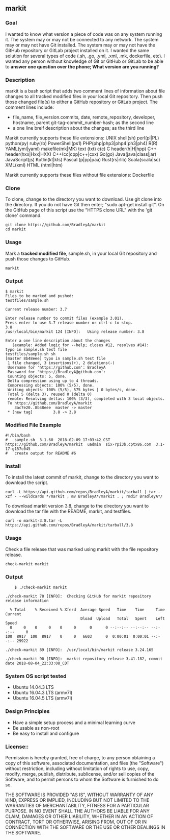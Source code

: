 ## markit

### Goal
I wanted to know what version a piece of code was on any system running it. The system may or may not be connected to any network. The system may or may not have Git installed. The system may or may not have the GitHub repository or GitLab project installed on it. I wanted the same solution for several types of code (.sh, .go, .yml, .xml, .mk, dockerfile, etc). I wanted any person without knowledge of Git or GitHub or GitLab to be able to **answer one question over the phone; What version are you running?**

### Description
markit is a bash script that adds two comment lines of information about file changes to all tracked modified files in your local Git repository.  Then push those changed file(s) to either a GitHub repository or GitLab project.  The comment lines include:
 * file_name, file_version.commits, date, remote_repository, developer, hostname, parent git-tag-commit_number-hash; as the second line
 * a one line breif description about the changes; as the third line
 
Markit currently supports these file extensions: UNIX shell(sh) perl(pl|PL) python(py) ruby(rb) PowerShell(ps1) PHP(php|php3|php4|ph3|ph4) R(R) YAML(yml|yaml) makefile(mk|MK) text (txt) c(c) C header(h|H|hpp) C++ header(hxx|Hxx|HXX) C++(cc|cpp|c++|cxx) Go(go) Java(java|class|jar) JavaScript(js) Kotlin(kt|kts) Pascal (p|pp|paa) Rust(rs|rlib) Scala(scala|sc) XML(xml) HTML (html|htm)

Markit currently supports these files without file extensions: Dockerfile

### Clone
To clone, change to the directory you want to download. Use git clone into the directory. If you do not have Git then enter; "sudo apt-get install git". On the GitHub page of this script use the "HTTPS clone URL" with the 'git clone' command.

    git clone https://github.com/BradleyA/markit
    cd markit

### Usage
Mark a **tracked modified file**, sample.sh, in your local Git repository and push those changes to GitHub.

    markit 

### Output
    $ markit
    Files to be marked and pushed:
    testfiles/sample.sh
    
    Current release number: 3.7
    
    Enter release number to commit files (example 3.01).
    Press enter to use 3.7 release number or ctrl-c to stop.
    3.8
    /usr/local/bin/markit 124 [INFO]:	Using release number: 3.8
    
    Enter a one line description about the changes
       (example: Added logic for --help; closes #12, resolves #14):
    typo in sample.sh test file
    testfiles/sample.sh	sh
    [master 8b48eee] typo in sample.sh test file
     1 file changed, 3 insertions(+), 2 deletions(-)
     Username for 'https://github.com': BradleyA
     Password for 'https://BradleyA@github.com':
     Counting objects: 5, done.
     Delta compression using up to 4 threads.
     Compressing objects: 100% (5/5), done.
     Writing objects: 100% (5/5), 575 bytes | 0 bytes/s, done.
     Total 5 (delta 3), reused 0 (delta 0)
     remote: Resolving deltas: 100% (3/3), completed with 3 local objects.
     To https://github.com/BradleyA/markit
        3ac7e20..8b48eee  master -> master
	 * [new tag]         3.8 -> 3.8

### Modified File Example
    #!/bin/bash
    #	sample.sh  3.1.60  2018-02-09_17:03:42_CST  https://github.com/BradleyA/markit  uadmin  six-rpi3b.cptx86.com  3.1-17-g157c045 
    #	create output for README #6 
        
### Install
To install the latest commit of markit, change to the directory you want to download the script.

    curl -L https://api.github.com/repos/BradleyA/markit/tarball | tar -xzf - --wildcards */markit ; mv BradleyA*/markit . ; rmdir BradleyA*/

To download markit version 3.8, change to the directory you want to download the tar file with the README, markit, and testfiles.  

    curl -o markit-3.8.tar -L https://api.github.com/repos/BradleyA/markit/tarball/3.8
    
 ### Usage
Check a file release that was marked using markit with the file repository release.

    check-markit markit 

### Output
        $ ./check-markit markit
    
    ./check-markit 78 [INFO]:  Checking GitHub for markit repository release information
    
      % Total    % Received % Xferd  Average Speed   Time    Time     Time  Current
                                     Dload  Upload   Total   Spent    Left  Speed
      0     0    0     0    0     0      0      0 --:--:-- --:--:-- --:--:--     0
    100  8917  100  8917    0     0   6603      0  0:00:01  0:00:01 --:--:-- 29922
    
    ./check-markit 89 [INFO]:  /usr/local/bin/markit release 3.24.165
    
    ./check-markit 90 [INFO]:  markit repository release 3.41.182, commit date 2018-08-04_22:33:08_CDT

### System OS script tested
 * Ubuntu 14.04.3 LTS
 * Ubuntu 16.04.3 LTS (armv7l)
 * Ubuntu 16.04.5 LTS (armv7l)

### Design Principles
 * Have a simple setup process and a minimal learning curve
 * Be usable as non-root
 * Be easy to install and configure

### License::
Permission is hereby granted, free of charge, to any person obtaining a copy of this software, associated documentation, and files (the "Software") without restriction, including without limitation of rights to use, copy, modify, merge, publish, distribute, sublicense, and/or sell copies of the Software, and to permit persons to whom the Software is furnished to do so.

THE SOFTWARE IS PROVIDED "AS IS", WITHOUT WARRANTY OF ANY KIND, EXPRESS OR IMPLIED, INCLUDING BUT NOT LIMITED TO THE WARRANTIES OF MERCHANTABILITY, FITNESS FOR A PARTICULAR PURPOSE. IN NO EVENT SHALL THE AUTHORS BE LIABLE FOR ANY CLAIM, DAMAGES OR OTHER LIABILITY, WHETHER IN AN ACTION OF CONTRACT, TORT OR OTHERWISE, ARISING FROM, OUT OF OR IN CONNECTION WITH THE SOFTWARE OR THE USE OR OTHER DEALINGS IN THE SOFTWARE.
